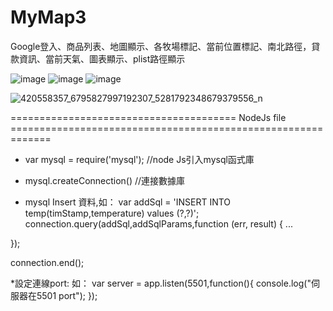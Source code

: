 # MyMap3
Google登入、商品列表、地圖顯示、各牧場標記、當前位置標記、南北路徑，貸款資訊、當前天氣、圖表顯示、plist路徑顯示

![image](https://user-images.githubusercontent.com/71810019/185786632-7554b016-6831-4e22-9d0f-e3e7264bf6d3.jpeg)
![image](https://user-images.githubusercontent.com/71810019/185786636-aeef6499-08b2-455a-b281-87bd7d0a721e.jpeg)
![image](https://user-images.githubusercontent.com/71810019/185786640-1de8168f-8e3b-4b63-80ea-e18433287998.jpeg)

![420558357_6795827997192307_5281792348679379556_n](https://github.com/sme322-ui/MyMap3/assets/71810019/73aa3678-ce6e-479b-b26e-3cb01dc20223)





======================================= NodeJs file =============================================================
* var mysql = require('mysql'); //node Js引入mysql函式庫

* mysql.createConnection() //連接數據庫

* mysql Insert 資料,如：
  var  addSql = 'INSERT INTO temp(timStamp,temperature) values (?,?)';
                      connection.query(addSql,addSqlParams,function (err, result) {
...
  
});
 
connection.end();

*設定連線port:
如：
var server = app.listen(5501,function(){
   console.log("伺服器在5501 port");
});
